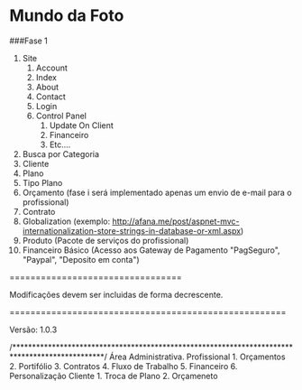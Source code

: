 Mundo da Foto
============================

###Fase 1

  1. Site
      1.  Account
      2.  Index
      3.  About
      4.  Contact
      5.  Login
      6.  Control Panel
            1. Update On Client
            2. Financeiro
            3. Etc....
  2. Busca por Categoria
  3. Cliente
  4. Plano
  5. Tipo Plano
  6. Orçamento (fase i será implementado apenas um envio de e-mail para o profissional)
  7. Contrato
  8. Globalization (exemplo: http://afana.me/post/aspnet-mvc-internationalization-store-strings-in-database-or-xml.aspx)
  9. Produto (Pacote de serviços do profissional)
  10. Financeiro Básico (Acesso aos Gateway de Pagamento "PagSeguro", "Paypal", "Deposito em conta")
 
  
=================================

Modificações devem ser incluidas de forma decrescente.

=====================================================
  
Versão: 1.0.3

/***********************************************************************************************/
Área Administrativa. 
  Profissional
      1. Orçamentos
      2. Portifólio
      3. Contratos
      4. Fluxo de Trabalho
      5. Financeiro
      6. Personalização
  Cliente
      1. Troca de Plano
      2. Orçameneto
      
       
  
